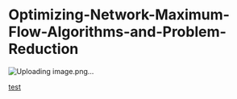 # Optimizing-Network-Maximum-Flow-Algorithms-and-Problem-Reduction

![Uploading image.png…]()


[test](networkflow.pdf)
